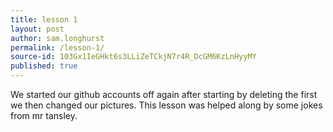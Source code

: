 ```yaml
---
title: lesson 1
layout: post
author: sam.longhurst
permalink: /lesson-1/
source-id: 103Gx1IeGHkt6s3LLiZeTCkjN7r4R_DcGM6KzLnHyyMY
published: true
---
```

We started our github accounts off again after starting by deleting the first we then changed our pictures. This lesson was helped along by some jokes from mr tansley.

